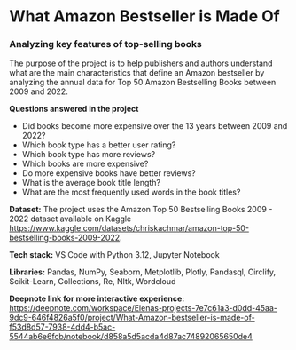# What Amazon Bestseller is Made Of #
### Analyzing key features of top-selling books ###
The purpose of the project is to help publishers and authors understand what are the main characteristics that define an Amazon bestseller by analyzing the annual data for Top 50 Amazon Bestselling Books between 2009 and 2022.

**Questions answered in the project**
- Did books become more expensive over the 13 years between 2009 and 2022?
- Which book type has a better user rating?
- Which book type has more reviews?
- Which books are more expensive?
- Do more expensive books have better reviews?
- What is the average book title length?
- What are the most frequently used words in the book titles?

**Dataset:** The project uses the Amazon Top 50 Bestselling Books 2009 - 2022 dataset available on Kaggle https://www.kaggle.com/datasets/chriskachmar/amazon-top-50-bestselling-books-2009-2022.

**Tech stack:** VS Code with Python 3.12, Jupyter Notebook

**Libraries:** Pandas, NumPy, Seaborn, Metplotlib, Plotly, Pandasql, Circlify, Scikit-Learn, Collections, Re, Nltk, Wordcloud

**Deepnote link for more interactive experience:** https://deepnote.com/workspace/Elenas-projects-7e7c61a3-d0dd-45aa-9dc9-646f4826a5f0/project/What-Amazon-bestseller-is-made-of-f53d8d57-7938-4dd4-b5ac-5544ab6e6fcb/notebook/d858a5d5acda4d87ac74892065650de4
